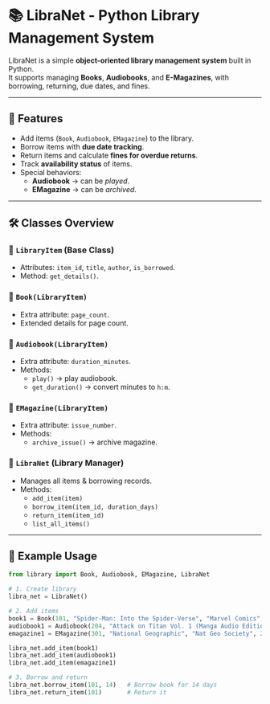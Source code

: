 # 📚 LibraNet - Python Library Management System  

LibraNet is a simple **object-oriented library management system** built in Python.  
It supports managing **Books**, **Audiobooks**, and **E-Magazines**, with borrowing, returning, due dates, and fines.  

---

## 🚀 Features  
- Add items (`Book`, `Audiobook`, `EMagazine`) to the library.  
- Borrow items with **due date tracking**.  
- Return items and calculate **fines for overdue returns**.  
- Track **availability status** of items.  
- Special behaviors:  
  - **Audiobook** → can be *played*.  
  - **EMagazine** → can be *archived*.  

---

## 🛠 Classes Overview  

### 🔹 `LibraryItem` (Base Class)  
- Attributes: `item_id`, `title`, `author`, `is_borrowed`.  
- Method: `get_details()`.  

### 🔹 `Book(LibraryItem)`  
- Extra attribute: `page_count`.  
- Extended details for page count.  

### 🔹 `Audiobook(LibraryItem)`  
- Extra attribute: `duration_minutes`.  
- Methods:  
  - `play()` → play audiobook.  
  - `get_duration()` → convert minutes to `h:m`.  

### 🔹 `EMagazine(LibraryItem)`  
- Extra attribute: `issue_number`.  
- Methods:  
  - `archive_issue()` → archive magazine.  

### 🔹 `LibraNet` (Library Manager)  
- Manages all items & borrowing records.  
- Methods:  
  - `add_item(item)`  
  - `borrow_item(item_id, duration_days)`  
  - `return_item(item_id)`  
  - `list_all_items()`  

---

## 📖 Example Usage  

```python
from library import Book, Audiobook, EMagazine, LibraNet

# 1. Create library
libra_net = LibraNet()

# 2. Add items
book1 = Book(101, "Spider-Man: Into the Spider-Verse", "Marvel Comics", 145)
audiobook1 = Audiobook(204, "Attack on Titan Vol. 1 (Manga Audio Edition)", "Hajime Isayama", 240)
emagazine1 = EMagazine(301, "National Geographic", "Nat Geo Society", 245)

libra_net.add_item(book1)
libra_net.add_item(audiobook1)
libra_net.add_item(emagazine1)

# 3. Borrow and return
libra_net.borrow_item(101, 14)   # Borrow book for 14 days
libra_net.return_item(101)       # Return it
